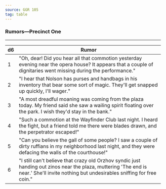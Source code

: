 ```yaml
---
source: GGR 105
tag: table
---
```


### Rumors—Precinct One
---
|d6|Rumor|
|----|------------|
|1|"Oh, dear! Did you hear all that commotion yesterday evening near the opera house? It appears that a couple of dignitaries went missing during the performance."|
|2|"I hear that Nolson has purses and handbags in his inventory that bear some sort of magic. They'll get snapped up quickly, I'll wager."|
|3|"A most dreadful moaning was coming from the plaza today. My friend said she saw a wailing spirit floating over the park. I wish they'd stay in the bank."|
|4|"Such a commotion at the Wayfinder Club last night. I heard the fight, but a friend told me there were blades drawn, and the perpetrator escaped!"|
|5|"Can you believe the gall of some people? I saw a couple of dirty ruffians in my neighborhood last night, and they were defacing the walls of the courthouse!"|
|6|"I still can't believe that crazy old Orzhov syndic just handing out zinos near the plaza, muttering 'The end is near.' She'll invite nothing but undesirables sniffing for free coin."|
